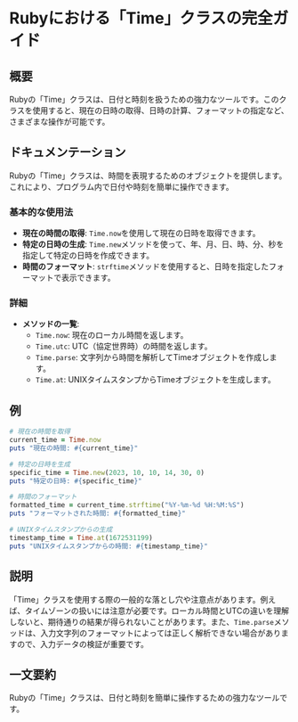 <!--
Meta Description: # Rubyにおける「Time」クラスの完全ガイド ## 概要 Rubyの「Time」クラスは、日付と時刻を扱うための強力なツールです。このクラスを使用すると、現在の日時の取得、日時の計算、フォーマットの指定など、さまざまな操作が可能です。 ## ドキュメンテーション Rubyの「Time」クラスは...
Meta Keywords: time, puts, rubyの, クラスは, now
-->

# Rubyにおける「Time」クラスの完全ガイド

## 概要
Rubyの「Time」クラスは、日付と時刻を扱うための強力なツールです。このクラスを使用すると、現在の日時の取得、日時の計算、フォーマットの指定など、さまざまな操作が可能です。

## ドキュメンテーション
Rubyの「Time」クラスは、時間を表現するためのオブジェクトを提供します。これにより、プログラム内で日付や時刻を簡単に操作できます。

### 基本的な使用法
- **現在の時間の取得**: `Time.now`を使用して現在の日時を取得できます。
- **特定の日時の生成**: `Time.new`メソッドを使って、年、月、日、時、分、秒を指定して特定の日時を作成できます。
- **時間のフォーマット**: `strftime`メソッドを使用すると、日時を指定したフォーマットで表示できます。

### 詳細
- **メソッドの一覧**:
  - `Time.now`: 現在のローカル時間を返します。
  - `Time.utc`: UTC（協定世界時）の時間を返します。
  - `Time.parse`: 文字列から時間を解析してTimeオブジェクトを作成します。
  - `Time.at`: UNIXタイムスタンプからTimeオブジェクトを生成します。

## 例
```ruby
# 現在の時間を取得
current_time = Time.now
puts "現在の時間: #{current_time}"

# 特定の日時を生成
specific_time = Time.new(2023, 10, 10, 14, 30, 0)
puts "特定の日時: #{specific_time}"

# 時間のフォーマット
formatted_time = current_time.strftime("%Y-%m-%d %H:%M:%S")
puts "フォーマットされた時間: #{formatted_time}"

# UNIXタイムスタンプからの生成
timestamp_time = Time.at(1672531199)
puts "UNIXタイムスタンプからの時間: #{timestamp_time}"
```

## 説明
「Time」クラスを使用する際の一般的な落とし穴や注意点があります。例えば、タイムゾーンの扱いには注意が必要です。ローカル時間とUTCの違いを理解しないと、期待通りの結果が得られないことがあります。また、`Time.parse`メソッドは、入力文字列のフォーマットによっては正しく解析できない場合がありますので、入力データの検証が重要です。

## 一文要約
Rubyの「Time」クラスは、日付と時刻を簡単に操作するための強力なツールです。
